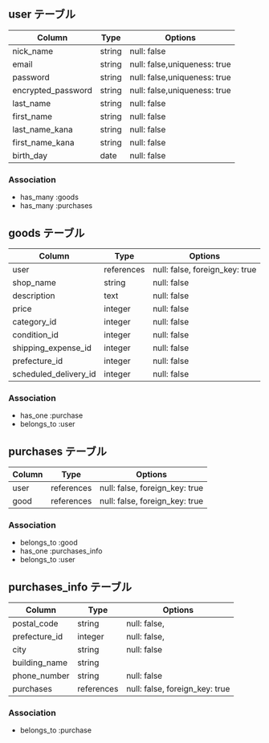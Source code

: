 ## user テーブル

| Column             | Type   | Options                      |
| ------------------ | ------ | ---------------------------- |
| nick_name          | string | null: false                  |
| email              | string | null: false,uniqueness: true |
| password           | string | null: false,uniqueness: true |
| encrypted_password | string | null: false,uniqueness: true |
| last_name          | string | null: false                  |
| first_name         | string | null: false                  |
| last_name_kana     | string | null: false                  |
| first_name_kana    | string | null: false                  |
| birth_day          | date   | null: false                  |
### Association

- has_many :goods
- has_many :purchases

## goods テーブル

| Column                | Type            | Options                        |
| --------------------- | --------------- | ------------------------------ |
| user                  | references      | null: false, foreign_key: true |
| shop_name             | string          | null: false                    |
| description           | text            | null: false                    |
| price                 | integer         | null: false                    |
| category_id           | integer         | null: false                    |
| condition_id          | integer         | null: false                    |
| shipping_expense_id   | integer         | null: false                    |
| prefecture_id         | integer         | null: false                    |
| scheduled_delivery_id | integer         | null: false                    |
### Association
- has_one :purchase
- belongs_to :user

## purchases テーブル

| Column   | Type       | Options                        |
| -------- | ---------- | ------------------------------ |
| user     | references | null: false, foreign_key: true |
| good     | references | null: false, foreign_key: true |
### Association

- belongs_to :good
- has_one :purchases_info
- belongs_to :user

## purchases_info テーブル

| Column         | Type       | Options                        |
| -------------- | -----------| ------------------------------ |
| postal_code    | string     | null: false,                   |
| prefecture_id  | integer    | null: false,                   |
| city           | string     | null: false                    |
| building_name  | string     | 　　　　　　　                   |
| phone_number   | string     | null: false                    |
| purchases      | references | null: false, foreign_key: true |
### Association
- belongs_to :purchase
